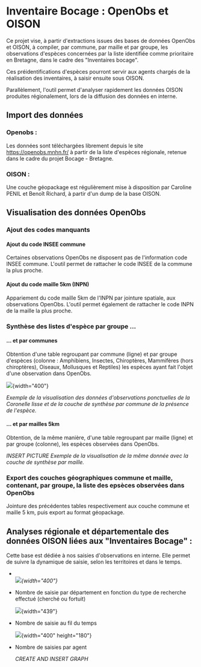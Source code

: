 # Inventaire Bocage : OpenObs et OISON

Ce projet vise, à partir d'extractions issues des bases de données OpenObs et OISON, à compiler, par commune, par maille et par groupe, les observations d'espèces concernées par la liste identifiée comme prioritaire en Bretagne, dans le cadre des "Inventaires bocage".

Ces préidentifications d'espèces pourront servir aux agents chargés de la réalisation des inventaires, à saisir ensuite sous OISON.

Parallèlement, l'outil permet d'analyser rapidement les données OISON produites régionalement, lors de la diffusion des données en interne.

## Import des données

### Openobs :

Les données sont téléchargées librement depuis le site <https://openobs.mnhn.fr/> à partir de la liste d'espèces régionale, retenue dans le cadre du projet Bocage - Bretagne.

### OISON :

Une couche géopackage est régulièrement mise à disposition par Caroline PENIL et Benoît Richard, à partir d'un dump de la base OISON.

## Visualisation des données OpenObs

### Ajout des codes manquants

#### Ajout du code INSEE commune

Certaines observations OpenObs ne disposent pas de l'information code INSEE commune. L'outil permet de rattacher le code INSEE de la commune la plus proche.

#### Ajout du code maille 5km (INPN)

Appariement du code maille 5km de l'INPN par jointure spatiale, aux observations OpenObs. L'outil permet également de rattacher le code INPN de la maille la plus proche.

### Synthèse des listes d'espèce par groupe ...

#### ... et par communes

Obtention d'une table regroupant par commune (ligne) et par groupe d'espèces (colonne : Amphibiens, Insectes, Chiroptères, Mammifères (hors chiroptères), Oiseaux, Mollusques et Reptiles) les espèces ayant fait l'objet d'une observation dans OpenObs.

![](images/coronelle_lisse_point_commune-01.png){width="400"}

*Exemple de la visualisation des données d'observations ponctuelles de la Coronelle lisse et de la couche de synthèse par commune de la présence de l'espèce.*

#### ... et par mailles 5km

Obtention, de la même manière, d'une table regroupant par maille (ligne) et par groupe (colonne), les espèces observées dans OpenObs.

*INSERT PICTURE*
*Exemple de la visualisation de la même donnée avec la couche de synthèse par maille.*

### Export des couches géographiques commune et maille, contenant, par groupe, la liste des epsèces observées dans OpenObs

Jointure des précédentes tables respectivement aux couche commune et maille 5 km, puis export au format géopackage.

## Analyses régionale et départementale des données OISON liées aux "Inventaires Bocage" :

Cette base est dédiée à nos saisies d'observations en interne. Elle permet de suivre la dynamique de saisie, selon les territoires et dans le temps.

-   \
    *![](images/graph_dprt_grpe.PNG){width="400"}*

-   Nombre de saisie par département en fonction du type de recherche effectué (cherché ou fortuit)

    ![](observations_recherche_dept.png){width="439"}

-   Nombre de saisie au fil du temps

    ![](observations_date.png){width="400" height="180"}

-   Nombre de saisies par agent

    *CREATE AND INSERT GRAPH*
